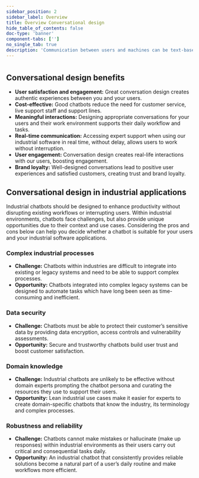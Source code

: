 ```yaml
---
sidebar_position: 2
sidebar_label: Overview
title: Overview Conversational design
hide_table_of_contents: false
doc-type: 'banner'
component-tabs: ['']
no_single_tab: true
description: 'Communication between users and machines can be text-based, voice-based, or a combination of both. Chatbots are typically designed to communicate with users via text or voice interfaces, while virtual assistants function without a visual interface and respond to voice commands (such as Siri and Alexa). This set of guidelines focuses on chatbots that communicate via text within user interfaces.'
---
```


# 

## Conversational design benefits
- **User satisfaction and engagement:** Great conversation design creates authentic experiences between you and your users.
- **Cost-effective:** Good chatbots reduce the need for customer service, live support staff and support lines.
- **Meaningful interactions:** Designing appropriate conversations for your users and their work environment supports their daily workflow and tasks.
- **Real-time communication:** Accessing expert support when using our industrial software in real time, without delay, allows users to work without interruption.
- **User engagement:** Conversation design creates real-life interactions with our users, boosting engagement.
- **Brand loyalty:** Well-designed conversations lead to positive user experiences and satisfied customers, creating trust and brand loyalty.

## Conversational design in industrial applications
Industrial chatbots should be designed to enhance productivity without disrupting existing workflows or interrupting users. Within industrial environments, chatbots face challenges, but also provide unique opportunities due to their context and use cases. Considering the pros and cons below can help you decide whether a chatbot is suitable for your users and your industrial software applications. 

### Complex industrial processes
- **Challenge:** Chatbots within industries are difficult to integrate into existing or legacy systems and need to be able to support complex processes.  
- **Opportunity:** Chatbots integrated into complex legacy systems can be designed to automate tasks which have long been seen as time-consuming and inefficient. 

### Data security
- **Challenge:** Chatbots must be able to protect their customer’s sensitive data by providing data encryption, access controls and vulnerability assessments.  
- **Opportunity:** Secure and trustworthy chatbots build user trust and boost customer satisfaction.

### Domain knowledge
- **Challenge:** Industrial chatbots are unlikely to be effective without domain experts prompting the chatbot persona and curating the resources they use to support their users. 
- **Opportunity:** Lean industrial use cases make it easier for experts to create domain-specific chatbots that know the industry, its terminology and complex processes. 

### Robustness and reliability
- **Challenge:** Chatbots cannot make mistakes or hallucinate (make up responses) within industrial environments as their users carry out critical and consequential tasks daily. 
- **Opportunity:** An industrial chatbot that consistently provides reliable solutions become a natural part of a user’s daily routine and make workflows more efficient. 

